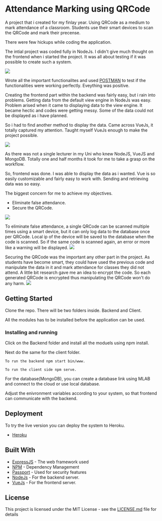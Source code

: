 # Attendance Marking using QRCode

A project that i created for my finlay year. Using QRCode as a medium to mark attendance of a classroom. Students use their smart devices to scan the QRCode and mark their precense.

There were few hickups while coding the application.

The intial project was coded fully in NodeJs. I didn't give much thought on the frontend when i started the project. It was all about testing if it was possible to create such a system. 

![](https://media.giphy.com/media/npAfXd5WrDMCk/giphy.gif)

Wrote all the important functionalites and used [POSTMAN](https://www.getpostman.com/) to test if the functionalities were working perfectly. Eveything was positive.

Creating the frontend part within the backend was fairly easy, but i rain into problems. Getting data from the default view engine in NodeJs was easy. Problem arised when it came to displaying data to the view engine. It became hectic and codes were getting messy. Some of the data could not be displayed as i have planned. 

So i had to find another method to display the data. Came across VueJs, it totally captured my attention. Taught myself VueJs enough to make the project possible.

![](https://media.giphy.com/media/fhAwk4DnqNgw8/giphy.gif)

As there was not a single lecturer in my Uni who knew NodeJS, VueJS and MongoDB. Totally one and half months it took for me to take a grasp on the workflow. 

So, frontend was done. I was able to display the data as i wanted. Vue is so easily customizable and fairly easy to work with. Sending and retrieving data was so easy.

The biggest concern for me to achieve my objectives.

- Eliminate false attendance.
- Secure the QRCode.

![](https://media.giphy.com/media/TPl5N4Ci49ZQY/giphy.gif)

To eliminate false attendance, a single QRCode can be scanned multiple times using a smart device, but it can only log data to the database once per QRCode. Local ip of the device will be saved to the database when the code is scanned. So if the same code is scanned again, an error or more like a warning will be displayed. 
![](https://media.giphy.com/media/ZThQqlxY5BXMc/giphy.gif)

Securing the QRCode was the important any other part in the project. As students have become smart, they could have used the previous code and manipulate the data in it and mark attendance for classes they did not attend. A little bit research gave me an idea to encrypt the code. So each generated QRCode is encrypted thus manipulating the QRCode won't do any harm.
![](https://media.giphy.com/media/IxAJUqo5znhwA/giphy.gif)


## Getting Started

Clone the repo.
There will be two folders inside. Backend and Client.

All the modules has to be installed before the application can be used.

### Installing and running

Click on the Backend folder and install all the moduels using npm install.

Next do the same for the client folder.

`````````````````````````````````````
To run the backend npm start bin/www.
`````````````````````````````````````
`````````````````````````````````````
To run the client side npm serve.
`````````````````````````````````````

For the database(MongoDB), you can create a database link using MLAB and connect to the cloud or use local database.

Adjust the enivronment variables according to your system, so that frontend can communicate with the backend.


## Deployment

To try the live version you can deploy the system to Heroku. 
* [Heroku](https://www.heroku.com)

## Built With

* [ExpressJS](https://expressjs.com/) - The web framework used
* [NPM](https://www.npmjs.com/) - Dependency Management
* [Passport](http://www.passportjs.org/) - Used for security features
* [NodeJs](https://nodejs.org/en/) - For the backend server.
* [VueJs](http://wwhttps://vuejs.org/) - For the frontend server.

## License

This project is licensed under the MIT License - see the [LICENSE.md](LICENSE.md) file for details
